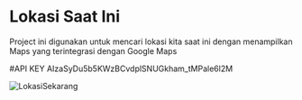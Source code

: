 # Lokasi Saat Ini
 Project ini digunakan untuk mencari lokasi kita saat ini dengan menampilkan Maps yang terintegrasi dengan Google Maps

#API KEY
AIzaSyDu5b5KWzBCvdplSNUGkham_tMPale6l2M

![LokasiSekarang](https://user-images.githubusercontent.com/95769474/162580495-701c64a8-c61b-4d80-a511-c2253f871783.jpg)
